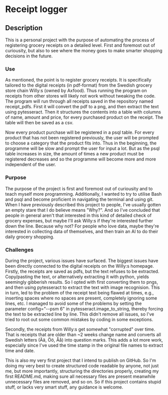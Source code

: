 # Receipt logger

## Description
This is a personal project with the purpose of automating the process of registering grocery receipts on a detailed level. First and foremost out of curiousity, but also to see where the money goes to make smarter shopping decisions in the future.

### Use
As mentioned, the point is to register grocery receipts. It is specifically tailored to the digital receipts (in pdf-format) from the Swedish grocery store chain Willy:s (owned by Axfood). Thus running the program on receipts from other stores will likely not work without tweaking the code. The program will run through all receipts saved in the repository named receipt_pdfs. First it will convert the pdf to a png, and then extract the text using pytesseract. Then it structures the contents into a table with columns of name, amount and price, for every purchased product on the receipt. The table will then be saved as a csv. 

Now every product purchase will be registered in a psql table. For every product that has not been registered previously, the user will be prompted to choose a category that the product fits into. Thus in the beginning, the programme will be slow and prompt the user for input a lot. But as the psql table increases in size, the amount of times a new product must be registered decreases and so the programme will become more and more independent of the user.  

### Purpose
The purpose of the project is first and foremost out of curiousity and to teach myself more programming. Additionally, I wanted to try to utilise Bash and psql and become proficient in navigating the terminal and using git. When I have previously described this project to people, I've usually gotten an empty stare that I do believe means "Why?". And so I've concluded that people in general aren't that interested in this kind of detailed check of grocery expenses, but maybe I'll ask Willy:s if they're interested further down the line. Because why not? For people who love data, maybe they're interested in collecting data of themselves, and then train an AI to do their daily grocery shopping. 

### Challenges
During the project, various issues have surfaced. The biggest issues have been directly connected to the digital receipts on the Willy:s homepage. Firstly, the receipts are saved as pdfs, but the text refuses to be extracted. Copy/pasting the text, or alternatively extracting it with python, yields seemingly gibberish results. So I opted with first converting them to pngs, and then using pytesseract to extract the text with image recognision. This in turn, led to the problem of the receipt text being flawed at times, e.g., inserting spaces where no spaces are present, completely ignoring some lines, etc. I managed to avoid some of the problems by setting the parameter config="--psm 6" in pytesseract.image_to_string, thereby forcing the text to be extracted line by line. This didn't remove all issues, so I've tried to root out some common mistakes by coding in some exceptions.

Secondly, the receipts from Willy:s get somewhat "corrupted" over time. That is receipts that are older than ~2 weeks change name and converts all Swedish letters (Ää, Öö, Åå) into question marks. This adds a lot more work, especially since I've used the time stamp in the original file names to extract time and date. 

This is also my very first project that I intend to publish on GitHub. So I'm doing my very best to create structured code readable by anyone, not just me, but more importantly, structuring the directories properly, creating my first README.md, making sure all necessary files are present meanwhile unnecessary files are removed, and so on. So if this project contains stupid stuff, or lacks very smart stuff, any guidance is welcome.

  
